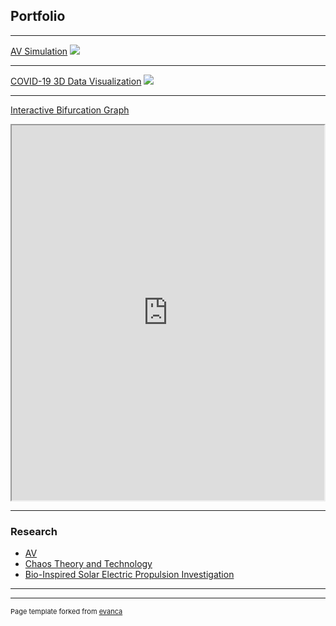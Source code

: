 ## Portfolio

---

<!--### Category Name 1 -->

[AV Simulation](/sample_page)
<img src="images/dummy_thumbnail.jpg?raw=true"/>

---
[COVID-19 3D Data Visualization](/pdf/sample_presentation.pdf)
<img src="images/dummy_thumbnail.jpg?raw=true"/>

---
[Interactive Bifurcation Graph](https://mcs.bw.edu/~adalipi15/Chaos_Theory_And_Technology_Paper.html)
<!--<img src="images/dummy_thumbnail.jpg?raw=true"/>-->
<iframe src="https://mcs.bw.edu/~adalipi15/135/bff.html" height="600" width="500" title="Biffurcation Graph"></iframe>


---

### Research

- [AV](http://example.com/)
- [Chaos Theory and Technology](https://mcs.bw.edu/~adalipi15/Chaos_Theory_And_Technology_Paper.html)
- [Bio-Inspired Solar Electric Propulsion Investigation](/pdf/2018SpaceAcademyFinalReportcopy-converted.pdf)


---




---
<p style="font-size:11px">Page template forked from <a href="https://github.com/evanca/quick-portfolio">evanca</a></p>
<!-- Remove above link if you don't want to attibute -->
